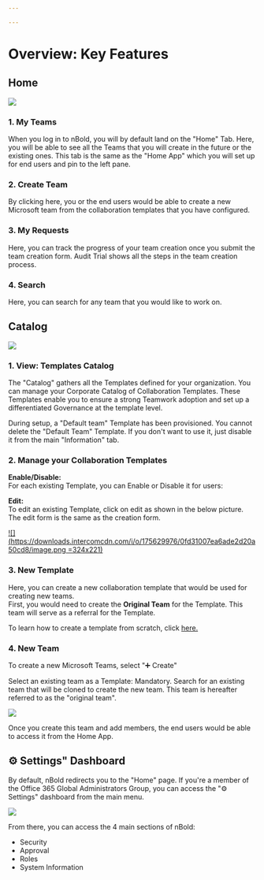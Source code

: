```yaml
---

---
```

# Overview: Key Features

## Home

![](/media/screenshot-2022-11-25-at-11-45-49.png)

### 1. My Teams

When you log in to nBold, you will by default land on the "Home" Tab. Here, you will be able to see all the Teams that you will create in the future or the existing ones. This tab is the same as the "Home App" which you will set up for end users and pin to the left pane.

### 2. Create Team

By clicking here, you or the end users would be able to create a new Microsoft team from the collaboration templates that you have configured.

### 3. My Requests

Here, you can track the progress of your team creation once you submit the team creation form. Audit Trial shows all the steps in the team creation process.

### 4. Search

Here, you can search for any team that you would like to work on.

## Catalog

![](/media/screenshot-2022-11-25-at-12-25-12.png)

### 1. View: Templates Catalog

The "Catalog" gathers all the Templates defined for your organization. You can manage your Corporate Catalog of Collaboration Templates. These Templates enable you to ensure a strong Teamwork adoption and set up a differentiated Governance at the template level.

During setup, a "Default team" Template has been provisioned. You cannot delete the "Default Team" Template. If you don't want to use it, just disable it from the main "Information" tab.

### 2. Manage your Collaboration Templates

**Enable/Disable:**  
For each existing Template, you can Enable or Disable it for users:

**Edit:**  
To edit an existing Template, click on edit as shown in the below picture. The edit form is the same as the creation form.

[![](https://downloads.intercomcdn.com/i/o/175629976/0fd31007ea6ade2d20a50cd8/image.png =324x221)](https://downloads.intercomcdn.com/i/o/175629976/0fd31007ea6ade2d20a50cd8/image.png)

### 3. New Template

Here, you can create a new collaboration template that would be used for creating new teams.  
First, you would need to create the **Original Team** for the Template. This team will serve as a referral for the Template.

To learn how to create a template from scratch, click [here.](https://docs.nbold.co/collaboration-templates/create-a-new-collaboration-template)

### 4. New Team

To create a new Microsoft Teams, select "➕ Create"

Select an existing team as a Template: Mandatory. Search for an existing team that will be cloned to create the new team. This team is hereafter referred to as the "original team".

![](/media/screenshot-2022-04-01-at-15-24-47.png)

Once you create this team and add members, the end users would be able to access it from the Home App.

## ⚙ Settings" Dashboard

By default, nBold redirects you to the "Home" page. If you're a member of the Office 365 Global Administrators Group, you can access the "⚙ Settings" dashboard from the main menu.

![](/media/service-account.png)

From there, you can access the 4 main sections of nBold:

* Security
* Approval
* Roles
* System Information